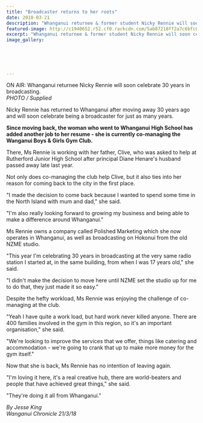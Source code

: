 ```yaml
---
title: "Broadcaster returns to her roots"
date: 2018-03-21
description: "Whanganui returnee & former student Nicky Rennie will soon celebrate 30 years in broadcasting..."
featured-image: http://c1940652.r52.cf0.rackcdn.com/5ab87218ff2a7c6bfc000f81/Nicky-Rennie-Broadcasting-chron-21-March.jpg
excerpt: "Whanganui returnee & former student Nicky Rennie will soon celebrate 30 years in broadcasting."
image_gallery:
    
    
    
    
    
---
```


<p><span>ON AIR: Whanganui returnee Nicky Rennie will soon celebrate 30 years in broadcasting. <br /><em>PHOTO / Supplied</em></span></p>
<p class="element element-paragraph">Nicky Rennie has returned to Whanganui after moving away 30 years ago and will soon celebrate being a broadcaster for just as many years.</p>
<p class="element element-paragraph"><strong>Since moving back, the woman who went to Whanganui High School has added another job to her resume - she is currently co-managing the Wanganui Boys &amp; Girls Gym Club.</strong></p>
<p class="element element-paragraph">There, Ms Rennie is working with her father, Clive, who was asked to help at Rutherford Junior High School after principal Diane Henare's husband passed away late last year.</p>
<p class="element element-paragraph">Not only does co-managing the club help Clive, but it also ties into her reason for coming back to the city in the first place.</p>
<p class="element element-paragraph">"I made the decision to come back because I wanted to spend some time in the North Island with mum and dad," she said.</p>
<p class="element element-paragraph">"I'm also really looking forward to growing my business and being able to make a difference around Whanganui."</p>
<p class="element element-paragraph">Ms Rennie owns a company called Polished Marketing which she now operates in Whanganui, as well as broadcasting on Hokonui from the old NZME studio.</p>
<p class="element element-paragraph">"This year I'm celebrating 30 years in broadcasting at the very same radio station I started at, in the same building, from when I was 17 years old," she said.</p>
<p class="element element-paragraph">"I didn't make the decision to move here until NZME set the studio up for me to do that, they just made it so easy."</p>
<p class="element element-paragraph">Despite the hefty workload, Ms Rennie was enjoying the challenge of co-managing at the club.</p>
<p class="element element-paragraph">"Yeah I have quite a work load, but hard work never killed anyone. There are 400 families involved in the gym in this region, so it's an important organisation," she said.</p>
<p class="element element-paragraph">"We're looking to improve the services that we offer, things like catering and accommodation - we're going to crank that up to make more money for the gym itself."</p>
<p class="element element-paragraph">Now that she is back, Ms Rennie has no intention of leaving again.</p>
<p class="element element-paragraph">"I'm loving it here, it's a real creative hub, there are world-beaters and people that have achieved great things," she said.</p>
<p class="element element-paragraph">"They're doing it all from Whanganui."</p>
<p><em>By Jesse King</em><br /><em>Wanganui Chronicle 21/3/18</em></p>

